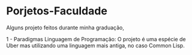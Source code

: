 # Porjetos-Faculdade
Alguns projeto feitos durante minha graduação,

1 - Paradigmas Linguagem de Programação: O projeto é uma espécie de Uber mas utilizando uma linguagem mais antiga, no caso Common Lisp.
